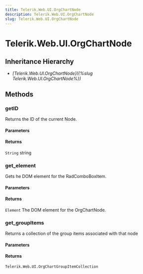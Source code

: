 ```yaml
---
title: Telerik.Web.UI.OrgChartNode
description: Telerik.Web.UI.OrgChartNode
slug: Telerik.Web.UI.OrgChartNode
---
```


# Telerik.Web.UI.OrgChartNode  

## Inheritance Hierarchy

* *[Telerik.Web.UI.OrgChartNode]({%slug Telerik.Web.UI.OrgChartNode%})*


## Methods

###  getID

Returns the ID of the current Node.

#### Parameters

#### Returns

`String` string

### get_element

Gets he DOM element for the RadComboBoxItem.

#### Parameters

#### Returns

`Element` The DOM element for the OrgChartNode.
### get_groupItems

Returns a collection of the group items associated with that node

#### Parameters

#### Returns

`Telerik.Web.UI.OrgChartGroupItemCollection`


